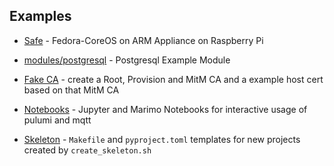 ## Examples

- [Safe](safe/README.md) - Fedora-CoreOS on ARM Appliance on Raspberry Pi

- [modules/postgresql](modules/postgresql) - Postgresql Example Module

- [Fake CA](fake_ca) - create a Root, Provision and MitM CA and a example host cert based on that MitM CA

- [Notebooks](notebooks) - Jupyter and Marimo Notebooks for interactive usage of pulumi and mqtt

- [Skeleton](skeleton) - `Makefile` and `pyproject.toml` templates for new projects created by `create_skeleton.sh`
